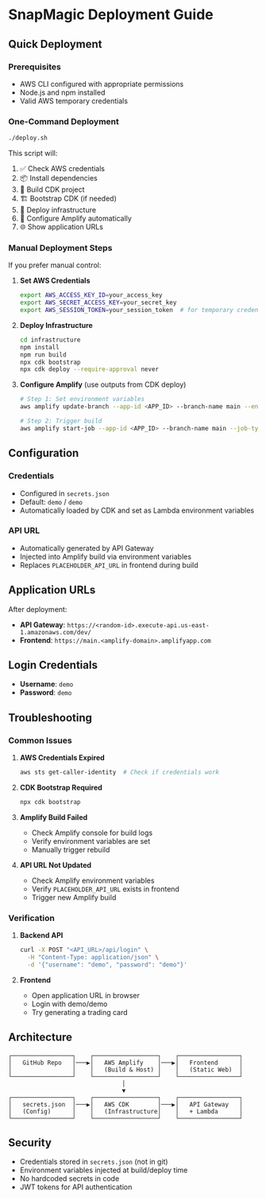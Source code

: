# SnapMagic Deployment Guide

## Quick Deployment

### Prerequisites
- AWS CLI configured with appropriate permissions
- Node.js and npm installed
- Valid AWS temporary credentials

### One-Command Deployment

```bash
./deploy.sh
```

This script will:
1. ✅ Check AWS credentials
2. 📦 Install dependencies
3. 🔨 Build CDK project
4. 🏗️ Bootstrap CDK (if needed)
5. 🚀 Deploy infrastructure
6. 🔧 Configure Amplify automatically
7. 🌐 Show application URLs

### Manual Deployment Steps

If you prefer manual control:

1. **Set AWS Credentials**
   ```bash
   export AWS_ACCESS_KEY_ID=your_access_key
   export AWS_SECRET_ACCESS_KEY=your_secret_key
   export AWS_SESSION_TOKEN=your_session_token  # for temporary credentials
   ```

2. **Deploy Infrastructure**
   ```bash
   cd infrastructure
   npm install
   npm run build
   npx cdk bootstrap
   npx cdk deploy --require-approval never
   ```

3. **Configure Amplify** (use outputs from CDK deploy)
   ```bash
   # Step 1: Set environment variables
   aws amplify update-branch --app-id <APP_ID> --branch-name main --environment-variables SNAPMAGIC_API_URL=<API_URL>
   
   # Step 2: Trigger build
   aws amplify start-job --app-id <APP_ID> --branch-name main --job-type RELEASE
   ```

## Configuration

### Credentials
- Configured in `secrets.json`
- Default: `demo` / `demo`
- Automatically loaded by CDK and set as Lambda environment variables

### API URL
- Automatically generated by API Gateway
- Injected into Amplify build via environment variables
- Replaces `PLACEHOLDER_API_URL` in frontend during build

## Application URLs

After deployment:
- **API Gateway**: `https://<random-id>.execute-api.us-east-1.amazonaws.com/dev/`
- **Frontend**: `https://main.<amplify-domain>.amplifyapp.com`

## Login Credentials

- **Username**: `demo`
- **Password**: `demo`

## Troubleshooting

### Common Issues

1. **AWS Credentials Expired**
   ```bash
   aws sts get-caller-identity  # Check if credentials work
   ```

2. **CDK Bootstrap Required**
   ```bash
   npx cdk bootstrap
   ```

3. **Amplify Build Failed**
   - Check Amplify console for build logs
   - Verify environment variables are set
   - Manually trigger rebuild

4. **API URL Not Updated**
   - Check Amplify environment variables
   - Verify `PLACEHOLDER_API_URL` exists in frontend
   - Trigger new Amplify build

### Verification

1. **Backend API**
   ```bash
   curl -X POST "<API_URL>/api/login" \
     -H "Content-Type: application/json" \
     -d '{"username": "demo", "password": "demo"}'
   ```

2. **Frontend**
   - Open application URL in browser
   - Login with demo/demo
   - Try generating a trading card

## Architecture

```
┌─────────────────┐    ┌──────────────────┐    ┌─────────────────┐
│   GitHub Repo   │───▶│   AWS Amplify    │───▶│   Frontend      │
│                 │    │   (Build & Host) │    │   (Static Web)  │
└─────────────────┘    └──────────────────┘    └─────────────────┘
                                │
                                ▼
┌─────────────────┐    ┌──────────────────┐    ┌─────────────────┐
│   secrets.json  │───▶│   AWS CDK        │───▶│   API Gateway   │
│   (Config)      │    │   (Infrastructure│    │   + Lambda      │
└─────────────────┘    └──────────────────┘    └─────────────────┘
```

## Security

- Credentials stored in `secrets.json` (not in git)
- Environment variables injected at build/deploy time
- No hardcoded secrets in code
- JWT tokens for API authentication
